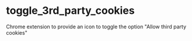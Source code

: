 # toggle_3rd_party_cookies
Chrome extension to provide an icon to toggle the option "Allow third party cookies"
